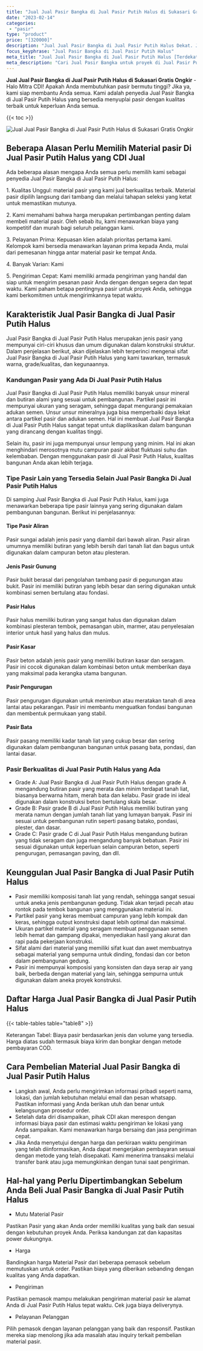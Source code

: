 ```yaml
---
title: "Jual Jual Pasir Bangka di Jual Pasir Putih Halus di Sukasari Gratis Ongkir"
date: "2023-02-14"
categories:
 - "pasir"
type: "product"
price: "[320000]"
description: "Jual Jual Pasir Bangka di Jual Pasir Putih Halus Dekat. Jual Pasir Bangka ini sering dipakai dalam proyek konstruksi sebagai bahan campuran yang berkualitas dan bersih. Silakan hubungi kami untuk informasi lebih lanjut."
focus_keyphrase: "Jual Pasir Bangka di Jual Pasir Putih Halus"
meta_title: "Jual Jual Pasir Bangka di Jual Pasir Putih Halus [Terdekat] - CDI"
meta_description: "Cari Jual Pasir Bangka untuk proyek di Jual Pasir Putih Halus? Kami memiliki Jual Pasir Bangka berkualitas untuk material adukan. Raih penawaran terbaik sekarang."
---
```


**Jual Jual Pasir Bangka di Jual Pasir Putih Halus di Sukasari Gratis Ongkir** - Halo Mitra CDI! Apakah Anda membutuhkan pasir bermutu tinggi? Jika ya, kami siap membantu Anda semua. Kami adalah penyedia Jual Pasir Bangka di Jual Pasir Putih Halus yang bersedia menyuplai pasir dengan kualitas terbaik untuk keperluan Anda semua.

{{< toc >}}

![Jual Jual Pasir Bangka di Jual Pasir Putih Halus di Sukasari Gratis Ongkir](/images/pasir/pasir-bangunan-04.jpg)

## Beberapa Alasan Perlu Memilih Material pasir Di Jual Pasir Putih Halus yang CDI Jual

Ada beberapa alasan mengapa Anda semua perlu memilih kami sebagai penyedia Jual Pasir Bangka di Jual Pasir Putih Halus:

1\.  Kualitas Unggul: material pasir yang kami jual berkualitas terbaik. Material pasir dipilih langsung dari tambang dan melalui tahapan seleksi yang ketat untuk memastikan mutunya.

2\.  Kami memahami bahwa harga merupakan pertimbangan penting dalam membeli material pasir. Oleh sebab itu, kami menawarkan biaya yang kompetitif dan murah bagi seluruh pelanggan kami.

3\.  Pelayanan Prima: Kepuasan klien adalah prioritas pertama kami. Kelompok kami bersedia menawarkan layanan prima kepada Anda, mulai dari pemesanan hingga antar material pasir ke tempat Anda.

4\.  Banyak Varian: Kami

5\.  Pengiriman Cepat: Kami memiliki armada pengiriman yang handal dan siap untuk mengirim pesanan pasir Anda dengan dengan segera dan tepat waktu. Kami paham betapa pentingnya pasir untuk proyek Anda, sehingga kami berkomitmen untuk mengirimkannya tepat waktu.

## Karakteristik Jual Pasir Bangka di Jual Pasir Putih Halus

Jual Pasir Bangka di Jual Pasir Putih Halus merupakan jenis pasir yang mempunyai ciri-ciri khusus dan umum digunakan dalam konstruksi struktur. Dalam penjelasan berikut, akan dijelaskan lebih terperinci mengenai sifat Jual Pasir Bangka di Jual Pasir Putih Halus yang kami tawarkan, termasuk warna, grade/kualitas, dan kegunaannya.

### Kandungan Pasir yang Ada Di Jual Pasir Putih Halus

Jual Pasir Bangka di Jual Pasir Putih Halus memiliki banyak unsur mineral dan butiran alami yang sesuai untuk pembangunan. Partikel pasir ini mempunyai ukuran yang seragam, sehingga dapat mengurangi pemakaian adukan semen. Unsur unsur mineralnya juga bisa memperbaiki daya lekat antara partikel pasir dan adukan semen. Hal ini membuat Jual Pasir Bangka di Jual Pasir Putih Halus sangat tepat untuk diaplikasikan dalam bangunan yang dirancang dengan kualitas tinggi.

Selain itu, pasir ini juga mempunyai unsur lempung yang minim. Hal ini akan menghindari merosotnya mutu campuran pasir akibat fluktuasi suhu dan kelembaban. Dengan menggunakan pasir di Jual Pasir Putih Halus, kualitas bangunan Anda akan lebih terjaga.

### Tipe Pasir Lain yang Tersedia Selain Jual Pasir Bangka Di Jual Pasir Putih Halus

Di samping Jual Pasir Bangka di Jual Pasir Putih Halus, kami juga menawarkan beberapa tipe pasir lainnya yang sering digunakan dalam pembangunan bangunan. Berikut ini penjelasannya:

#### Tipe Pasir Aliran

Pasir sungai adalah jenis pasir yang diambil dari bawah aliran. Pasir aliran umumnya memiliki butiran yang lebih bersih dari tanah liat dan bagus untuk digunakan dalam campuran beton atau plesteran.

#### Jenis Pasir Gunung

Pasir bukit berasal dari pengolahan tambang pasir di pegunungan atau bukit. Pasir ini memiliki butiran yang lebih besar dan sering digunakan untuk kombinasi semen bertulang atau fondasi.

#### Pasir Halus

Pasir halus memiliki butiran yang sangat halus dan digunakan dalam kombinasi plesteran tembok, pemasangan ubin, marmer, atau penyelesaian interior untuk hasil yang halus dan mulus.

#### Pasir Kasar

Pasir beton adalah jenis pasir yang memiliki butiran kasar dan seragam. Pasir ini cocok digunakan dalam kombinasi beton untuk memberikan daya yang maksimal pada kerangka utama bangunan.

#### Pasir Pengurugan

Pasir pengurugan digunakan untuk menimbun atau meratakan tanah di area lantai atau pekarangan. Pasir ini membantu menguatkan fondasi bangunan dan membentuk permukaan yang stabil.

#### Pasir Bata

Pasir pasang memiliki kadar tanah liat yang cukup besar dan sering digunakan dalam pembangunan bangunan untuk pasang bata, pondasi, dan lantai dasar.

### Pasir Berkualitas di Jual Pasir Putih Halus yang Ada

*   Grade A: Jual Pasir Bangka di Jual Pasir Putih Halus dengan grade A mengandung butiran pasir yang merata dan minim terdapat tanah liat, biasanya berwarna hitam, merah bata dan kelabu. Pasir grade ini ideal digunakan dalam konstruksi beton bertulang skala besar.
*   Grade B: Pasir grade B di Jual Pasir Putih Halus memiliki butiran yang merata namun dengan jumlah tanah liat yang lumayan banyak. Pasir ini sesuai untuk pembangunan rutin seperti pasang batako, pondasi, plester, dan dasar.
*   Grade C: Pasir grade C di Jual Pasir Putih Halus mengandung butiran yang tidak seragam dan juga mengandung banyak bebatuan. Pasir ini sesuai digunakan untuk keperluan selain campuran beton, seperti pengurugan, pemasangan paving, dan dll.

## Keunggulan Jual Pasir Bangka di Jual Pasir Putih Halus

*   Pasir memiliki komposisi tanah liat yang rendah, sehingga sangat sesuai untuk aneka jenis pembangunan gedung. Tidak akan terjadi pecah atau rontok pada tembok bangunan yang menggunakan material ini.
*   Partikel pasir yang keras membuat campuran yang lebih kompak dan keras, sehingga output konstruksi dapat lebih optimal dan maksimal.
*   Ukuran partikel material yang seragam membuat penggunaan semen lebih hemat dan gampang dipakai, menyediakan hasil yang akurat dan rapi pada pekerjaan konstruksi.
*   Sifat alami dari material yang memiliki sifat kuat dan awet membuatnya sebagai material yang sempurna untuk dinding, fondasi dan cor beton dalam pembangunan gedung.
*   Pasir ini mempunyai komposisi yang konsisten dan daya serap air yang baik, berbeda dengan material yang lain, sehingga sempurna untuk digunakan dalam aneka proyek konstruksi.

## Daftar Harga Jual Pasir Bangka di Jual Pasir Putih Halus

{{< table-tables table="table8" >}}

Keterangan Tabel: Biaya pasir berdasarkan jenis dan volume yang tersedia. Harga diatas sudah termasuk biaya kirim dan bongkar dengan metode pembayaran COD.

## Cara Pembelian Material Jual Pasir Bangka di Jual Pasir Putih Halus

*   Langkah awal, Anda perlu mengirimkan informasi pribadi seperti nama, lokasi, dan jumlah kebutuhan melalui email dan pesan whatsapp. Pastikan informasi yang Anda berikan utuh dan benar untuk kelangsungan prosedur order.
*   Setelah data diri disampaikan, pihak CDI akan merespon dengan informasi biaya pasir dan estimasi waktu pengiriman ke lokasi yang Anda sampaikan. Kami menawarkan harga bersaing dan jasa pengiriman cepat.
*   Jika Anda menyetujui dengan harga dan perkiraan waktu pengiriman yang telah diinformasikan, Anda dapat mengerjakan pembayaran sesuai dengan metode yang telah disepakati. Kami menerima transaksi melalui transfer bank atau juga memungkinkan dengan tunai saat pengiriman.

## Hal-hal yang Perlu Dipertimbangkan Sebelum Anda Beli Jual Pasir Bangka di Jual Pasir Putih Halus

*   Mutu Material Pasir

Pastikan Pasir yang akan Anda order memiliki kualitas yang baik dan sesuai dengan kebutuhan proyek Anda. Periksa kandungan zat dan kapasitas power dukungnya.
*   Harga

Bandingkan harga Material Pasir dari beberapa pemasok sebelum memutuskan untuk order. Pastikan biaya yang diberikan sebanding dengan kualitas yang Anda dapatkan.
*   Pengiriman

Pastikan pemasok mampu melakukan pengiriman material pasir ke alamat Anda di Jual Pasir Putih Halus tepat waktu. Cek juga biaya deliverynya.
*   Pelayanan Pelanggan

Pilih pemasok dengan layanan pelanggan yang baik dan responsif. Pastikan mereka siap menolong jika ada masalah atau inquiry terkait pembelian material pasir.